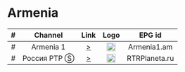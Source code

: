 <h1>Armenia</h1>

| # |   Channel    |                                    Link                                     |                           Logo                           |     EPG id     |
|:-:|:------------:|:---------------------------------------------------------------------------:|:--------------------------------------------------------:|:--------------:|
| # |  Armenia 1   |          [>](http://amtv.tulixcdn.com/amtv2/am2abr/index.m3u8)          | <img height="20" src="https://i.imgur.com/HIwJ4lc.png"/> |  Armenia1.am   |
| # | Россия РТР Ⓢ | [>](http://45.159.74.22/RTRPlaneta/tracks-v1a1/mono.m3u8) | <img height="20" src="https://i.imgur.com/f54OT4e.png"/> | RTRPlaneta.ru |
